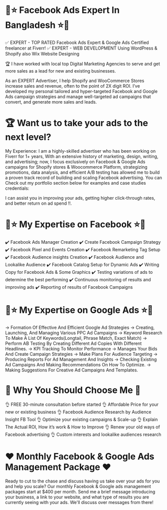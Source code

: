📌⭐ Facebook Ads Expert In Bangladesh ⭐📌
====================================
✅ EXPERT - TOP RATED Facebook Ads Expert & Google Ads Certified freelancer at Fiverr!
✅ EXPERT - WEB DEVELOPMENT Using WordPress & Shopify also Wix Website Designing 

🏆 I have worked with local top Digital Marketing Agencies to serve and get more sales as a lead for new and existing businesses. 

As an EXPERT Advertiser, I help Shopify and WooCommerce Stores increase sales and revenue, often to the point of 2X digit ROI. I’ve developed my personal tailored and hyper-targeted Facebook and Google Ads campaign strategies and manage well-targeted ad campaigns that convert, and generate more sales and leads. 

🏆 Want us to take your ads to the next level?
=====================================

 My Experience: I am a highly-skilled advertiser who has been working on Fiverr for 1+ years, With an extensive history of marketing, design, writing, and advertising; now, I focus exclusively on Facebook & Google Ads campaigns for Shopify stores & Woocommerce Platform, strategizing promotions, data analysis, and efficient A/B testing has allowed me to build a proven track record of building and scaling Facebook advertising. You can Check out my portfolio section below for examples and case studies credentials:

I can assist you in improving your ads, getting higher click-through rates, and better return on ad spend !!. 

📌⭐ My Expertise on Facebook ⭐📌
====================================

✔️ Facebook Ads Manager Creation
✔️ Create Facebook Campaign Strategy
✔️ Facebook Pixel and Events Creation
✔️ Facebook Remarketing Tag Setup
✔️  Facebook Audience insights Creation
✔️ Facebook Audience and Lookalike Audience
✔️  Facebook Catalog Setup for Dynamic Ads
✔️  Writing Copy for Facebook Ads & Some Graphics
✔️ Testing variations of ads to determine the best performing
✔️ Continuous monitoring of results and improving ads
✔️ Reporting of results of Facebook Campaigns

📌⭐ My Expertise on Google Ads ⭐📌
====================================

→ Formation Of Effective And Efficient Google Ad Strategies
→ Creating, Launching, And Managing Various PPC Ad Campaigns
→ Keyword Research To Make A List Of Keywords(Longtail, Phrase Match, Exact Match)
→ Perform AB Testing By Creating Different Ad Copies With Different Headlines.
→ KPI Tracking To Monitor Performance
→ Manages Your Bids And Create Campaign Strategies
→ Make Plans For Audience Targeting
→ Producing Reports For Ad Management And Insights
→ Checking Existing Ad Campaigns And Making Recommendations On How To Optimize.
→ Making Suggestions For Creative Ad Campaigns And Templates.

🎯 Why You Should Choose Me 🎯
=================================

👌 FREE 30-minute consultation before started
👌 Affordable Price for your new or existing business
👌 Facebook Audience  Research by Audience Insight FB Tool
👌 Optimize your existing campaigns & Scale-up 
👌 Explain The Actual ROI, How it’s work & How to Improve
👌 Renew your old ways of Facebook advertising
👌 Custom interests and lookalike audiences research 

❤️ Monthly Facebook & Google Ads Management Package ❤️
================================================

Ready to cut to the chase and discuss having us take over your ads for you and help you scale? Our monthly Facebook & Google ads management packages start at $400 per month. Send me a brief message introducing your business, a link to your website, and what type of results you are currently seeing with your ads. We'll discuss over messages from there! 
